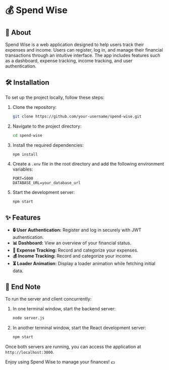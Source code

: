 # 💰 Spend Wise

## 📖 About

Spend Wise is a web application designed to help users track their expenses and income. Users can register, log in, and manage their financial transactions through an intuitive interface. The app includes features such as a dashboard, expense tracking, income tracking, and user authentication.

## 🛠️ Installation

To set up the project locally, follow these steps:

1. Clone the repository:
    ```sh
    git clone https://github.com/your-username/spend-wise.git
    ```

2. Navigate to the project directory:
    ```sh
    cd spend-wise
    ```

3. Install the required dependencies:
    ```sh
    npm install
    ```

4. Create a `.env` file in the root directory and add the following environment variables:
    ```
    PORT=5000
    DATABASE_URL=your_database_url
    ```

5. Start the development server:
    ```sh
    npm start
    ```

## ✨ Features

- **🔒 User Authentication:** Register and log in securely with JWT authentication.
- **📊 Dashboard:** View an overview of your financial status.
- **💸 Expense Tracking:** Record and categorize your expenses.
- **💰 Income Tracking:** Record and categorize your income.
- **⏳ Loader Animation:** Display a loader animation while fetching initial data.

## 📝 End Note

To run the server and client concurrently:

1. In one terminal window, start the backend server:
    ```sh
    node server.js
    ```

2. In another terminal window, start the React development server:
    ```sh
    npm start
    ```

Once both servers are running, you can access the application at `http://localhost:3000`.

Enjoy using Spend Wise to manage your finances! 💵
